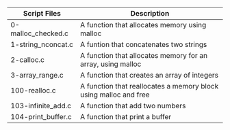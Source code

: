 
| Script Files | Description |
| ----------- | ----------- |
| 0-malloc_checked.c |A function that allocates memory using malloc |
| 1-string_nconcat.c | A funtion that concatenates two strings |
| 2-calloc.c | A function that allocates memory for an array, using malloc |
| 3-array_range.c | A function that creates an array of integers |
|100-realloc.c | A function that reallocates a memory block using malloc and free |
|103-infinite_add.c | A function that add two numbers |
| 104-print_buffer.c | A function that print a buffer |
